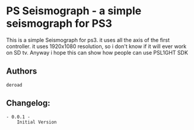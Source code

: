 PS Seismograph - a simple seismograph for PS3
=============================================

This is a simple Seismograph for ps3. it uses all the axis of the first controller.
it uses 1920x1080 resolution, so i don't know if it will ever work on SD tv.
Anyway i hope this can show how people can use PSL1GHT SDK 

Authors
-------
	deroad

Changelog:
-------
	- 0.0.1 -
		Initial Version

